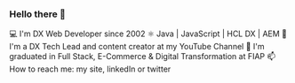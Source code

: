 ### Hello there 👋

💻 I'm DX Web Developer since 2002
⚛️ Java | JavaScript | HCL DX | AEM
🚀 I'm a DX Tech Lead and content creator at my YouTube Channel
📝 I'm graduated in Full Stack, E-Commerce & Digital Transformation at FIAP
📫 How to reach me: my site, linkedIn or twitter
